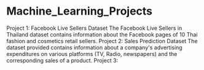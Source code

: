 # Machine_Learning_Projects
Project 1: Facebook Live Sellers Dataset
The Facebook Live Sellers in Thailand dataset contains information about the Facebook pages of 10 Thai fashion and cosmetics retail sellers.
Project 2: Sales Prediction Dataset
The dataset provided contains information about a company's advertising expenditures on various platforms (TV, Radio, newspapers) and the corresponding sales of a product.
Project 3: 
